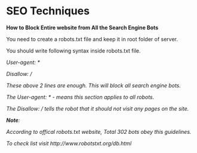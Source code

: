 
<p><h1>SEO Techniques</h1></p>
<p><b>How to Block Entire website from All  the Search Engine Bots</b></p>


<p>You need to create a robots.txt file and keep it in root folder of server.</p>
<p>You should write following syntax inside robots.txt file.</p>
<p>
<i>User-agent: *<p>
<p>
<i>Disallow: /

<p>These above 2 lines are enough. This will block all search engine bots.</p>

<p>The User-agent: * - means this section applies to all robots. </p>
<p>The Disallow: / tells the robot that it should not visit any pages on the site.</p>

<b>Note</b>: <p>According to offical robots.txt website, Total 302 bots obey this guidelines. </p>
<p>To check list visit http://www.robotstxt.org/db.html</p>

